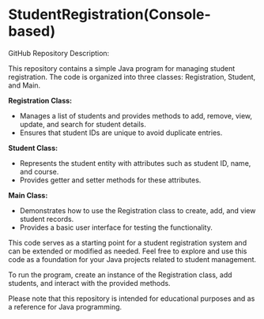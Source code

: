 # StudentRegistration(Console-based)
GitHub Repository Description: 

This repository contains a simple Java program for managing student registration. The code is organized into three classes: Registration, Student, and Main.

**Registration Class:**
- Manages a list of students and provides methods to add, remove, view, update, and search for student details.
- Ensures that student IDs are unique to avoid duplicate entries.

**Student Class:**
- Represents the student entity with attributes such as student ID, name, and course.
- Provides getter and setter methods for these attributes.

**Main Class:**
- Demonstrates how to use the Registration class to create, add, and view student records.
- Provides a basic user interface for testing the functionality.

This code serves as a starting point for a student registration system and can be extended or modified as needed. Feel free to explore and use this code as a foundation for your Java projects related to student management.

To run the program, create an instance of the Registration class, add students, and interact with the provided methods.

Please note that this repository is intended for educational purposes and as a reference for Java programming.

